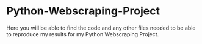 # Python-Webscraping-Project
Here you will be able to find the code and any other files needed to be able to reproduce my results for my Python Webscraping Project.
